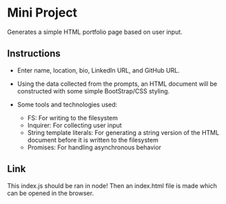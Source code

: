 # Mini Project

Generates a simple HTML portfolio page based on user input.

## Instructions

* Enter name, location, bio, LinkedIn URL, and GitHub URL.

* Using the data collected from the prompts, an HTML document will be constructed with some simple BootStrap/CSS styling.

* Some tools and technologies used:

  * FS: For writing to the filesystem
  * Inquirer: For collecting user input
  * String template literals: For generating a string version of the HTML document before it is written to the filesystem
  * Promises: For handling asynchronous behavior

## Link
This index.js should be ran in node! Then an index.html file is made which can be opened in the browser.
